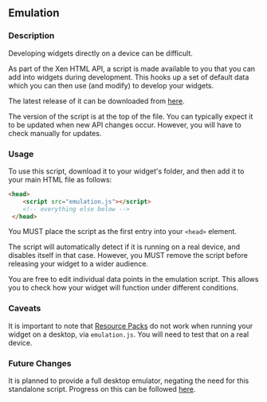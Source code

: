 ## Emulation
### Description

Developing widgets directly on a device can be difficult.

As part of the Xen HTML API, a script is made available to you that you can add into widgets during development. This hooks up a set of default data which you can then use (and modify) to develop your widgets.

The latest release of it can be downloaded from [here](https://raw.githubusercontent.com/Matchstic/libwidgetinfo/master/emulation/emulation.js).

The version of the script is at the top of the file. You can typically expect it to be updated when new API changes occur. However, you will have to check manually for updates.

### Usage

To use this script, download it to your widget's folder, and then add it to your main HTML file as follows:

```html
<head>
    <script src="emulation.js"></script>
    <!-- everything else below -->
 </head>
 ```

 You MUST place the script as the first entry into your `<head>` element.

 The script will automatically detect if it is running on a real device, and disables itself in that case. However, you MUST remove the script before releasing your widget to a wider audience.

 You are free to edit individual data points in the emulation script. This allows you to check how your widget will function under different conditions.

 ### Caveats

 It is important to note that [Resource Packs](resource-packs.html) do not work when running your widget on a desktop, via `emulation.js`. You will need to test that on a real device.

 ### Future Changes

 It is planned to provide a full desktop emulator, negating the need for this standalone script. Progress on this can be followed [here](https://github.com/Matchstic/Xen-HTML/issues/125).